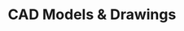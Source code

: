 ---
title: "CAD Models & Drawings"
linkTitle: "CAD Models & Drawings"
weight: 7
description: >
  This is where I will discuss Solidworks 2022 and the CAD model format
---